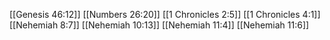 [[Genesis 46:12]]
[[Numbers 26:20]]
[[1 Chronicles 2:5]]
[[1 Chronicles 4:1]]
[[Nehemiah 8:7]]
[[Nehemiah 10:13]]
[[Nehemiah 11:4]]
[[Nehemiah 11:6]]
